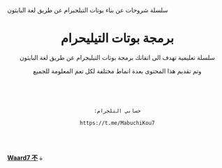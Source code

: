 

سلسلة شروحات عن بناء بوتات التيلجيرام عن طريق لغة البايثون

<div align="center">

# برمجة بوتات التيليحرام

سلسلة تعليمية تهدف الى اتقانك برمجة بوتات التيليجرام عن طريق لغة البايثون

وتم تقديم هذا المحتوى بعدة انماط مختلفة لكل تعم المعلومة للجميع

<br>

<br>

```

:حسابي التلجرام

https://t.me/MabuchiKou7

```

<br>

<br>

</div>

[**Waard7 不**](https://t.me/MabuchiKou7)
ة
